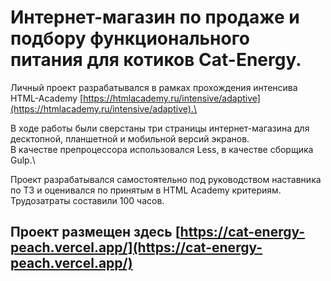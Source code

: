 # Интернет-магазин по продаже и подбору функционального питания для котиков Cat-Energy.

Личный проект разрабатывался в рамках прохождения интенсива HTML-Academy [https://htmlacademy.ru/intensive/adaptive](https://htmlacademy.ru/intensive/adaptive).\

В ходе работы были сверстаны три страницы интернет-магазина для десктопной, планшетной и мобильной версий экранов.\
В качестве препроцессора использовался Less, в качестве сборщика Gulp.\

Проект разрабатывался самостоятельно под руководством наставника по ТЗ и оценивался по принятым в HTML Academy критериям.\
Трудозатраты составили 100 часов.

## Проект размещен здесь [https://cat-energy-peach.vercel.app/](https://cat-energy-peach.vercel.app/)
